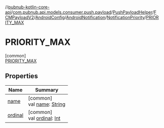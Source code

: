 //[pubnub-kotlin-core-api](../../../../../../../../index.md)/[com.pubnub.api.models.consumer.push.payload](../../../../../../index.md)/[PushPayloadHelper](../../../../../index.md)/[FCMPayloadV2](../../../../index.md)/[AndroidConfig](../../../index.md)/[AndroidNotification](../../index.md)/[NotificationPriority](../index.md)/[PRIORITY_MAX](index.md)

# PRIORITY_MAX

[common]\
[PRIORITY_MAX](index.md)

## Properties

| Name | Summary |
|---|---|
| [name](../../../../../../../com.pubnub.api.retry/-retryable-endpoint-group/-a-c-c-e-s-s_-m-a-n-a-g-e-r/index.md#-372974862%2FProperties%2F1196661149) | [common]<br>val [name](../../../../../../../com.pubnub.api.retry/-retryable-endpoint-group/-a-c-c-e-s-s_-m-a-n-a-g-e-r/index.md#-372974862%2FProperties%2F1196661149): [String](https://kotlinlang.org/api/latest/jvm/stdlib/kotlin-stdlib/kotlin/-string/index.html) |
| [ordinal](../../../../../../../com.pubnub.api.retry/-retryable-endpoint-group/-a-c-c-e-s-s_-m-a-n-a-g-e-r/index.md#-739389684%2FProperties%2F1196661149) | [common]<br>val [ordinal](../../../../../../../com.pubnub.api.retry/-retryable-endpoint-group/-a-c-c-e-s-s_-m-a-n-a-g-e-r/index.md#-739389684%2FProperties%2F1196661149): [Int](https://kotlinlang.org/api/latest/jvm/stdlib/kotlin-stdlib/kotlin/-int/index.html) |
